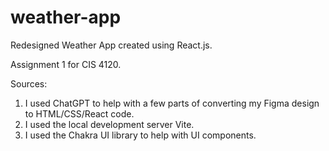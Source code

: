 # weather-app
Redesigned Weather App created using React.js. 

Assignment 1 for CIS 4120.

Sources:
1. I used ChatGPT to help with a few parts of converting my Figma design to HTML/CSS/React code.
2. I used the local development server Vite.
3. I used the Chakra UI library to help with UI components. 

